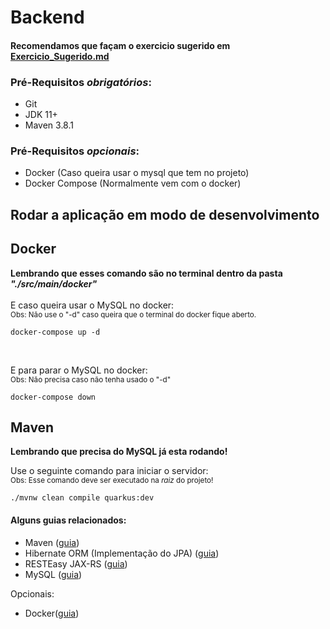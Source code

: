 # Backend

#### Recomendamos que façam o exercicio sugerido em [Exercicio_Sugerido.md](https://github.com/yanpgabriel/hackathon-javaee/blob/main/Exercicio_Sugerido.md)

### Pré-Requisitos *obrigatórios*:
 - Git
 - JDK 11+
 - Maven 3.8.1

### Pré-Requisitos *opcionais*:
 - Docker (Caso queira usar o mysql que tem no projeto)
 - Docker Compose (Normalmente vem com o docker)

## Rodar a aplicação em modo de desenvolvimento

## Docker
**Lembrando que esses comando são no terminal dentro da pasta _"./src/main/docker"_**
<br/><br/>
E caso queira usar o MySQL no docker:<br/>
<small>Obs: Não use o "-d" caso queira que o terminal do docker fique aberto.</small>
```
docker-compose up -d 
```
<br/>

E para parar o MySQL no docker:<br/>
<small>Obs: Não precisa caso não tenha usado o "-d"</small>
```
docker-compose down
```

## Maven
**Lembrando que precisa do MySQL já esta rodando!**<br/>

Use o seguinte comando para iniciar o servidor:<br/>
<small>Obs: Esse comando deve ser executado na _raiz_ do projeto!</small>
```shell script
./mvnw clean compile quarkus:dev
```


#### Alguns guias relacionados:
- Maven ([guia](https://maven.apache.org/what-is-maven.html))
- Hibernate ORM (Implementação do JPA) ([guia](https://docs.jboss.org/hibernate/orm/current/userguide/html_single/Hibernate_User_Guide.html))
- RESTEasy JAX-RS ([guia](https://docs.jboss.org/resteasy/docs/3.0.9.Final/userguide/html_single/index.html))
- MySQL ([guia](https://dev.mysql.com/doc/))

Opcionais:
- Docker([guia](https://docs.docker.com/))
